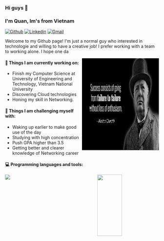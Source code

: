 ### Hi guys 👋 
### I'm Quan, Im's from Vietnam

[![Github](https://img.shields.io/badge/-Github-000?style=flat&logo=Github&logoColor=white)](https://github.com/QuanVo308/QuanVo308)
[![Linkedin](https://img.shields.io/badge/-LinkedIn-blue?style=flat&logo=Linkedin&logoColor=white)](https://www.linkedin.com/in/quan-vo-921817225/)
[![Gmail](https://img.shields.io/badge/-Gmail-c14438?style=flat&logo=Gmail&logoColor=white)](mailto:minhquan.vo01@gmail.com)

Welcome to my Github page! I'm just a normal guy who interested in technologie and willing to have a creative job! I prefer working with a team to working alone. I hope one da

<img align="right" alt="img" src="https://github.com/QuanVo308/QuanVo308/blob/main/Untitled.png" width="50%" height="300px" />


#### 🌱 Things I am currently working on: 
- Finish my Computer Science at University of Engineering and Technology, Vietnam National University
- Discovering Cloud technologies
- Honing my skill in Networking.

#### :muscle: Things I am challenging myself with:
- Waking up earlier to make good use of the day
- Studying with high concentration
- Push GPA higher than 3.5
- Getting better and clearer knowledge of Networking career

#### :computer: Programming languages and tools: 

<div>
	<img width="50%" align='left'  src="https://github-readme-stats.vercel.app/api?username=QuanVo308&show_icons=true&theme=monokai" />
	<img width="40%" height='200px' align='right'  src="https://github-readme-stats.vercel.app/api/top-langs/?username=QuanVo308&layout=compact&theme=monokai&count_private=true&include_all_commits=true" />
</div>
